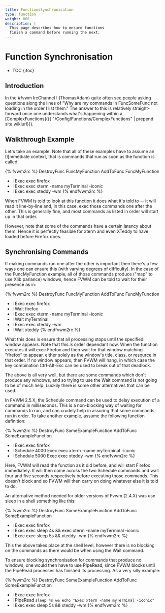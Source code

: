 ```yaml
---
title: FunctionsSynchronisation
type: function
weight: 800
description: |
  This page describes how to ensure functions
  finish a command before running the next.
---
```

# Function Synchronisation

* TOC
{:toc}

## Introduction

In the #fvwm IrcChannel I (ThomasAdam) quite often see people asking
questions along the lines of "Why are my commands in FuncSomeFunc not
loading in the order I list them."   The answer to this is relatively
straight-forward once one understands what's happening within a
[ComplexFunctions]({{ "/Config/Functions/ComplexFunctions" | prepend: site.wikiurl}}).

## Walkthrough Example

Let's take an example.  Note that all of these examples have to assume an
[I]mmediate context, that is commands that run as soon as the function
is called.

{% fvwm2rc %}
DestroyFunc FuncMyFunction
AddToFunc   FuncMyFunction
+ I Exec exec firefox
+ I Exec exec xterm -name myTerminal -iconic
+ I Exec exec xteddy -wm
{% endfvwm2rc %}

When FVWM is told to look at this function it does what it's told to
-- it will read it line-by-line and, in this case, exec those commands one
after the other.  This is generally fine, and most commands as listed in order
will start up in that order.

However, note that some of the commands have a certain latency about them.
Hence it is perfectly feasible for xterm and even XTeddy to have loaded before
Firefox does.

## Synchronising Commands

If making commands run one after the other is important then there's a few
ways one can ensure this (with varying degrees of difficulty).  In the case of
the FuncMyFunction example, all of those commands produce ("map" to use
Xlib parlance) windows, hence FVWM can be told to wait for their presence as
in:

{% fvwm2rc %}
DestroyFunc FuncMyFunction
AddToFunc   FuncMyFunction
+ I Exec exec firefox
+ I Wait firefox
+ I Exec exec xterm -name myTerminal -iconic
+ I Wait myTerminal
+ I Exec exec xteddy -wm
+ I Wait xteddy
{% endfvwm2rc %}

What this does is ensure that all processing stops until the specified window
appears.  Note that this *is* order dependant now.  When the function
executes it will exec Firefox and then wait for that window matching "firefox"
to appear, either solely as the window's title, class, or resource in that
order.  If no window appears, then FVWM will hang, in which case the key
combination Ctrl-Alt-Esc can be used to break out of that deadlock.

The above is all very well, but there are some commands which don't produce
any windows, and so trying to use the Wait command is not going to be of much
help.  Luckily there is some other alternatives that can be used.

In FVWM 2.5.X, the Schedule command can be used to delay execution of a
command in milliseconds.   This is a non-blocking way of waiting for commands
to run, and can crudely help in assuring that some commands run in order.  To
take another example, assume the following function definition:


{% fvwm2rc %}
DestroyFunc SomeExampleFunction
AddToFunc   SomeExampleFunction
+ I Exec exec firefox
+ I Schedule 4000 Exec exec xterm -name myTerminal -iconic
+ I Schedule 5000 Exec exec xteddy -wm
{% endfvwm2rc %}

Here, FVWM will read the function as it did before, and will start Firefox
immediately.  It will then come across the two Schedule commands and wait four
and five seconds respectively before executing those commands.  This doesn't
block and so FVWM will then carry on doing whatever else it is told to do.

An alternative method needed for older versions of Fvwm (2.4.X) was use
sleep in a shell something like this:

{% fvwm2rc %}
DestroyFunc SomeExampleFunction
AddToFunc   SomeExampleFunction
+ I Exec exec firefox
+ I Exec exec sleep 4s && exec xterm -name myTerminal -iconic
+ I Exec exec sleep 5s && xteddy -wm
{% endfvwm2rc %}

This the above takes place at the shell level, however there is no blocking on
the commands as there would be when using the Wait command.

To ensure blocking synchronisation for commands that produce no windows, one
would then have to use PipeRead, since FVWM blocks until the PipeRead
processes has finished its processing.  As a very silly example:

{% fvwm2rc %}
DestroyFunc SomeExampleFunction
AddToFunc   SomeExampleFunction
+ I Exec exec firefox
+ I PipeRead `sleep 4s && echo "Exec xterm -name myTerminal -iconic"`
+ I Exec exec sleep 5s && xteddy -wm
{% endfvwm2rc %}


